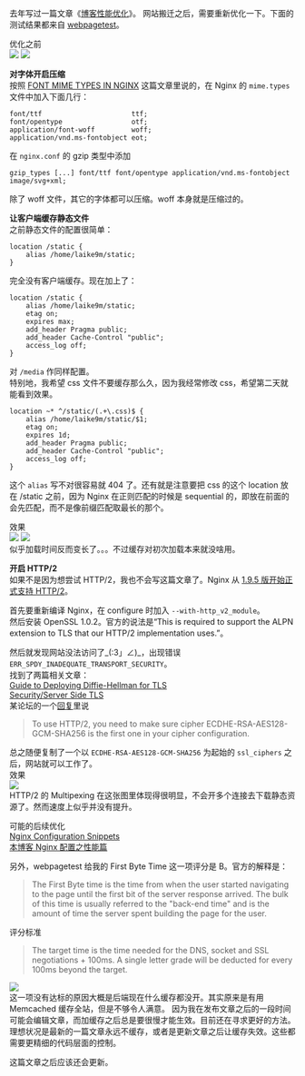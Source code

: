去年写过一篇文章《[博客性能优化](https://laike9m.com/blog/bo-ke-xing-neng-you-hua,33/)》。
网站搬迁之后，需要重新优化一下。下面的测试结果都来自 [webpagetest](http://www.webpagetest.org/)。

优化之前  
![](/media/content/BlogPost/images/blog_opt2/waterfall1.png)
![](/media/content/BlogPost/images/blog_opt2/before.png)

**对字体开启压缩**   
按照 [FONT MIME TYPES IN NGINX][1] 这篇文章里说的，在 Nginx 的 `mime.types` 文件中加入下面几行：

```
font/ttf                      ttf;
font/opentype                 otf;
application/font-woff         woff;
application/vnd.ms-fontobject eot;
```
在 `nginx.conf` 的 gzip 类型中添加
```
gzip_types [...] font/ttf font/opentype application/vnd.ms-fontobject image/svg+xml;
```
除了 woff 文件，其它的字体都可以压缩。woff 本身就是压缩过的。

**让客户端缓存静态文件**  
之前静态文件的配置很简单：
```
location /static {
    alias /home/laike9m/static;
}
```
完全没有客户端缓存。现在加上了：
```
location /static {
    alias /home/laike9m/static;
    etag on; 
    expires max;
    add_header Pragma public;
    add_header Cache-Control "public";
    access_log off;
}
```
对 `/media` 作同样配置。  
特别地，我希望 css 文件不要缓存那么久，因为我经常修改 css，希望第二天就能看到效果。
```
location ~* ^/static/(.+\.css)$ {
    alias /home/laike9m/static/$1;
    etag on; 
    expires 1d;
    add_header Pragma public;
    add_header Cache-Control "public";
    access_log off;
}
```
这个 `alias` 写不对很容易就 404 了。还有就是注意要把 css 的这个 location 放在 /static 之前，因为
Nginx 在正则匹配的时候是 sequential 的，即放在前面的会先匹配，而不是像前缀匹配取最长的那个。  

效果  
![](/media/content/BlogPost/images/blog_opt2/waterfall2.png)
![](/media/content/BlogPost/images/blog_opt2/after.png)  
似乎加载时间反而变长了。。。不过缓存对初次加载本来就没啥用。

**开启 HTTP/2**  
如果不是因为想尝试 HTTP/2，我也不会写这篇文章了。Nginx 从 [1.9.5 版开始正式支持 HTTP/2][2]。

首先要重新编译 Nginx，在 configure 时加入 `--with-http_v2_module`。  
然后安装 OpenSSL 1.0.2。官方的说法是“This is required to support the ALPN extension to TLS that our HTTP/2 implementation uses.”。

然后就发现网站没法访问了\_(:3」∠)\_，出现错误 `ERR_SPDY_INADEQUATE_TRANSPORT_SECURITY`。  
找到了两篇相关文章：   
[Guide to Deploying Diffie-Hellman for TLS](https://weakdh.org/sysadmin.html)   
[Security/Server Side TLS](https://wiki.mozilla.org/Security/Server_Side_TLS)  
某论坛的一个[回复][4]里说
> To use HTTP/2, you need to make sure cipher ECDHE-RSA-AES128-GCM-SHA256 is the first one in your cipher configuration.

总之随便复制了一个以 `ECDHE-RSA-AES128-GCM-SHA256` 为起始的 `ssl_ciphers` 之后，网站就可以工作了。  
效果  
![](/media/content/BlogPost/images/blog_opt2/waterfall3.png)  
HTTP/2 的 Multipexing 在这张图里体现得很明显，不会开多个连接去下载静态资源了。然而速度上似乎并没有提升。

可能的后续优化  
[Nginx Configuration Snippets][3]  
[本博客 Nginx 配置之性能篇][5]

另外，webpagetest 给我的 First Byte Time 这一项评分是 B。官方的解释是：
> The First Byte time is the time from when the user started navigating to the page until the first bit of the server response arrived.  The bulk of this time is usually referred to the "back-end time" and is the amount of time the server spent building the page for the user.

评分标准
> The target time is the time needed for the DNS, socket and SSL negotiations + 100ms. A single letter grade will be deducted for every 100ms beyond the target.

![](/media/content/BlogPost/images/blog_opt2/TTFB.png)    
这一项没有达标的原因大概是后端现在什么缓存都没开。其实原来是有用 Memcached 缓存全站，但是不够令人满意。
因为我在发布文章之后的一段时间可能会编辑文章，而加缓存之后总是要很慢才能生效。目前还在寻求更好的方法。
理想状况是最新的一篇文章永远不缓存，或者是更新文章之后让缓存失效。这些都需要更精细的代码层面的控制。

这篇文章之后应该还会更新。

[1]: http://drawingablank.me/blog/font-mime-types-in-nginx.html
[2]: https://www.nginx.com/blog/nginx-1-9-5/
[3]: https://github.com/lebinh/nginx-conf#open-file-cache
[4]: https://www.litespeedtech.com/support/forum/threads/solved-ls-5-0-stable-protocol-error-with-ssl-sites.11459/#post-86675
[5]: https://imququ.com/post/my-nginx-conf-for-wpo.html
